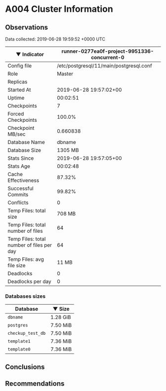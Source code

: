 # A004 Cluster Information #

## Observations ##
Data collected: 2019-06-28 19:59:52 +0000 UTC  

|&#9660;&nbsp;Indicator | runner-0277ea0f-project-9951336-concurrent-0 |
|--------|-------|
|Config file |/etc/postgresql/11/main/postgresql.conf|
|Role |Master|
|Replicas ||
|Started At |2019-06-28&nbsp;19:57:02+00|
|Uptime |00:02:51|
|Checkpoints |7|
|Forced Checkpoints |100.0%|
|Checkpoint MB/sec |0.660838|
|Database Name |dbname|
|Database Size |1305&nbsp;MB|
|Stats Since |2019-06-28&nbsp;19:57:05+00|
|Stats Age |00:02:48|
|Cache Effectiveness |87.32%|
|Successful Commits |99.82%|
|Conflicts |0|
|Temp Files: total size |708&nbsp;MB|
|Temp Files: total number of files |64|
|Temp Files: total number of files per day |64|
|Temp Files: avg file size |11&nbsp;MB|
|Deadlocks |0|
|Deadlocks per day |0|


### Databases sizes ###

| Database | &#9660;&nbsp;Size |
|----------|--------|
| `dbname` | 1.28&nbsp;GiB |
| `postgres` | 7.50&nbsp;MiB |
| `checkup_test_db` | 7.50&nbsp;MiB |
| `template1` | 7.36&nbsp;MiB |
| `template0` | 7.36&nbsp;MiB |


## Conclusions ##


## Recommendations ##

